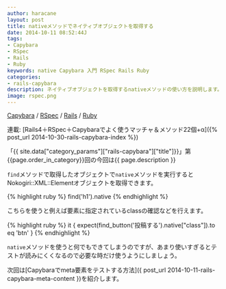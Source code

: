 ```yaml
---
author: haracane
layout: post
title: nativeメソッドでネイティブオブジェクトを取得する
date: 2014-10-11 08:52:44J
tags:
- Capybara
- RSpec
- Rails
- Ruby
keywords: native Capybara 入門 RSpec Rails Ruby
categories:
- rails-capybara
description: ネイティブオブジェクトを取得するnativeメソッドの使い方を説明します。
image: rspec.png
---
```

<!-- tag_links -->
[Capybara](/tags/capybara/) / [RSpec](/tags/rspec/) / [Rails](/tags/rails/) / [Ruby](/tags/ruby/)

<!-- category_links -->
連載: [Rails4＋RSpec＋Capybaraでよく使うマッチャ＆メソッド22個+α]({% post_url 2014-10-30-rails-capybara-index %})

<!-- content -->
「{{ site.data["category_params"]["rails-capybara"]["title"]}}」第{{page.order_in_category}}回の今回は{{ page.description }}

`find`メソッドで取得したオブジェクトで`native`メソッドを実行するとNokogiri::XML::Elementオブジェクトを取得できます。

{% highlight ruby %}
find('h1').native
{% endhighlight %}

こちらを使うと例えば要素に指定されているclassの確認などを行えます。

{% highlight ruby %}
it { expect(find_button('投稿する').native["class"]).to eq 'btn' }
{% endhighlight %}

`native`メソッドを使うと何でもできてしまうのですが、あまり使いすぎるとテストが読みにくくなるので必要な時だけ使うようにしましょう。

次回は[Capybaraでmeta要素をテストする方法]({ post_url 2014-10-11-rails-capybara-meta-content })を紹介します。
